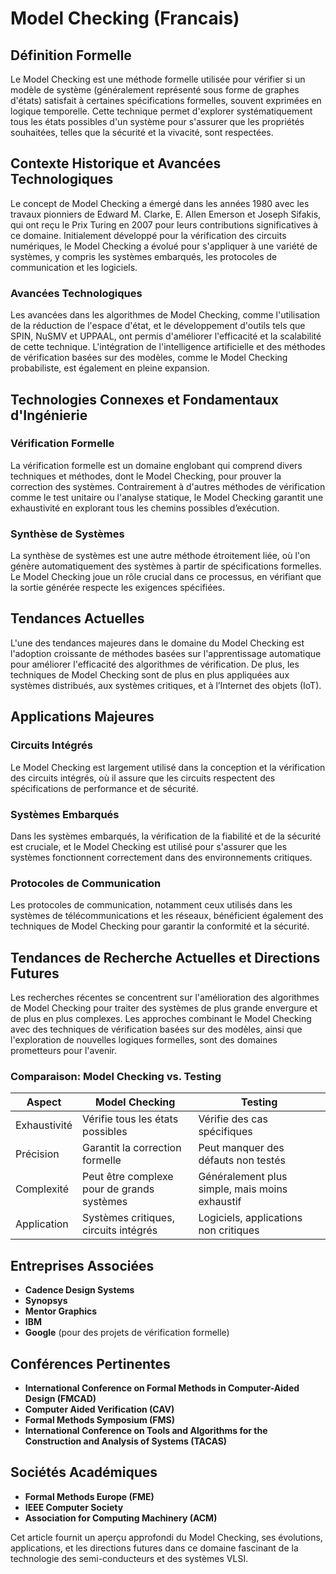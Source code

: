 # Model Checking (Francais)

## Définition Formelle

Le Model Checking est une méthode formelle utilisée pour vérifier si un modèle de système (généralement représenté sous forme de graphes d'états) satisfait à certaines spécifications formelles, souvent exprimées en logique temporelle. Cette technique permet d'explorer systématiquement tous les états possibles d'un système pour s'assurer que les propriétés souhaitées, telles que la sécurité et la vivacité, sont respectées.

## Contexte Historique et Avancées Technologiques

Le concept de Model Checking a émergé dans les années 1980 avec les travaux pionniers de Edward M. Clarke, E. Allen Emerson et Joseph Sifakis, qui ont reçu le Prix Turing en 2007 pour leurs contributions significatives à ce domaine. Initialement développé pour la vérification des circuits numériques, le Model Checking a évolué pour s'appliquer à une variété de systèmes, y compris les systèmes embarqués, les protocoles de communication et les logiciels.

### Avancées Technologiques

Les avancées dans les algorithmes de Model Checking, comme l'utilisation de la réduction de l'espace d'état, et le développement d'outils tels que SPIN, NuSMV et UPPAAL, ont permis d'améliorer l'efficacité et la scalabilité de cette technique. L'intégration de l'intelligence artificielle et des méthodes de vérification basées sur des modèles, comme le Model Checking probabiliste, est également en pleine expansion.

## Technologies Connexes et Fondamentaux d'Ingénierie

### Vérification Formelle

La vérification formelle est un domaine englobant qui comprend divers techniques et méthodes, dont le Model Checking, pour prouver la correction des systèmes. Contrairement à d'autres méthodes de vérification comme le test unitaire ou l'analyse statique, le Model Checking garantit une exhaustivité en explorant tous les chemins possibles d’exécution.

### Synthèse de Systèmes

La synthèse de systèmes est une autre méthode étroitement liée, où l'on génère automatiquement des systèmes à partir de spécifications formelles. Le Model Checking joue un rôle crucial dans ce processus, en vérifiant que la sortie générée respecte les exigences spécifiées.

## Tendances Actuelles

L'une des tendances majeures dans le domaine du Model Checking est l'adoption croissante de méthodes basées sur l'apprentissage automatique pour améliorer l'efficacité des algorithmes de vérification. De plus, les techniques de Model Checking sont de plus en plus appliquées aux systèmes distribués, aux systèmes critiques, et à l’Internet des objets (IoT).

## Applications Majeures

### Circuits Intégrés

Le Model Checking est largement utilisé dans la conception et la vérification des circuits intégrés, où il assure que les circuits respectent des spécifications de performance et de sécurité.

### Systèmes Embarqués

Dans les systèmes embarqués, la vérification de la fiabilité et de la sécurité est cruciale, et le Model Checking est utilisé pour s'assurer que les systèmes fonctionnent correctement dans des environnements critiques.

### Protocoles de Communication

Les protocoles de communication, notamment ceux utilisés dans les systèmes de télécommunications et les réseaux, bénéficient également des techniques de Model Checking pour garantir la conformité et la sécurité.

## Tendances de Recherche Actuelles et Directions Futures

Les recherches récentes se concentrent sur l'amélioration des algorithmes de Model Checking pour traiter des systèmes de plus grande envergure et de plus en plus complexes. Les approches combinant le Model Checking avec des techniques de vérification basées sur des modèles, ainsi que l'exploration de nouvelles logiques formelles, sont des domaines prometteurs pour l'avenir.

### Comparaison: Model Checking vs. Testing

| Aspect               | Model Checking                           | Testing                                   |
|---------------------|-----------------------------------------|------------------------------------------|
| Exhaustivité         | Vérifie tous les états possibles        | Vérifie des cas spécifiques               |
| Précision            | Garantit la correction formelle         | Peut manquer des défauts non testés      |
| Complexité           | Peut être complexe pour de grands systèmes | Généralement plus simple, mais moins exhaustif |
| Application          | Systèmes critiques, circuits intégrés   | Logiciels, applications non critiques    |

## Entreprises Associées

- **Cadence Design Systems**
- **Synopsys**
- **Mentor Graphics**
- **IBM**
- **Google** (pour des projets de vérification formelle)

## Conférences Pertinentes

- **International Conference on Formal Methods in Computer-Aided Design (FMCAD)**
- **Computer Aided Verification (CAV)**
- **Formal Methods Symposium (FMS)**
- **International Conference on Tools and Algorithms for the Construction and Analysis of Systems (TACAS)**

## Sociétés Académiques

- **Formal Methods Europe (FME)**
- **IEEE Computer Society**
- **Association for Computing Machinery (ACM)**

Cet article fournit un aperçu approfondi du Model Checking, ses évolutions, applications, et les directions futures dans ce domaine fascinant de la technologie des semi-conducteurs et des systèmes VLSI.